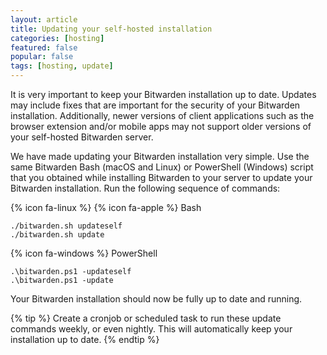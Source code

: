 ```yaml
---
layout: article
title: Updating your self-hosted installation
categories: [hosting]
featured: false
popular: false
tags: [hosting, update]
---
```


It is very important to keep your Bitwarden installation up to date. Updates may include fixes that are important for the security of your Bitwarden installation. Additionally, newer versions of client applications such as the browser extension and/or mobile apps may not support older versions of your self-hosted Bitwarden server. 

We have made updating your Bitwarden installation very simple. Use the same Bitwarden Bash (macOS and Linux) or PowerShell (Windows) script that you obtained while installing Bitwarden to your server to update your Bitwarden installation. Run the following sequence of commands:

{% icon fa-linux %} {% icon fa-apple %} Bash

    ./bitwarden.sh updateself
    ./bitwarden.sh update

{% icon fa-windows %} PowerShell

    .\bitwarden.ps1 -updateself
    .\bitwarden.ps1 -update

Your Bitwarden installation should now be fully up to date and running.

{% tip %}
Create a cronjob or scheduled task to run these update commands weekly, or even nightly. This will automatically keep your installation up to date.
{% endtip %}
